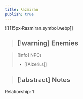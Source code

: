 ```yaml
---
title: Razmiran
publish: true
---
```

![[115px-Razmiran_symbol.webp]]
> [!warning] Enemies
> - 

> [!info] NPCs
> - [[Alzerius]]

> [!abstract] Notes
> - 

Relationship: 1